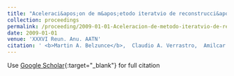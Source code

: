 ```yaml
---
title: "Aceleraci&apos;on de m&apos;etodo iteratvio de reconstrucci&apos;on tomogr&apos;afica mediante procesadores gr&apos;aficos"
collection: proceedings
permalink: /proceeding/2009-01-01-Aceleracion-de-metodo-iteratvio-de-reconstruccion-tomografica-mediante-procesadores-graficos
date: 2009-01-01
venue: 'XXXVI Reun. Anu. AATN'
citation: ' <b>Martin A. Belzunce</b>,  Claudio A. Verrastro,  Amilcar Osorio, &quot;Aceleraci&amp;apos;on de m&amp;apos;etodo iteratvio de reconstrucci&amp;apos;on tomogr&amp;apos;afica mediante procesadores gr&amp;apos;aficos.&quot; <i>XXXVI Reun. Anu. AATN</i>, 2009.'
---
```

Use [Google Scholar](https://scholar.google.com/scholar?q=Aceleraci&#x27;on+de+m&#x27;etodo+iteratvio+de+reconstrucci&#x27;on+tomogr&#x27;afica+mediante+procesadores+gr&#x27;aficos){:target="_blank"} for full citation